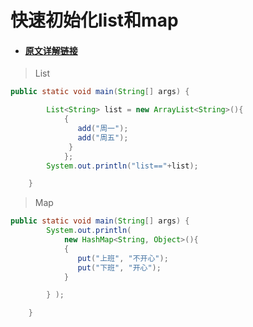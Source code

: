 # 快速初始化list和map

* #### [原文详解链接](https://blog.csdn.net/weixin_38750084/article/details/86640647)

> List

```java
public static void main(String[] args) {

        List<String> list = new ArrayList<String>(){
            {
               add("周一");
               add("周五");
             }
            };
        System.out.println("list=="+list);

    }
```

> Map

```java
public static void main(String[] args) {
        System.out.println(
            new HashMap<String, Object>(){
            {
               put("上班", "不开心");
               put("下班", "开心");
            }

        } );

    }
```



